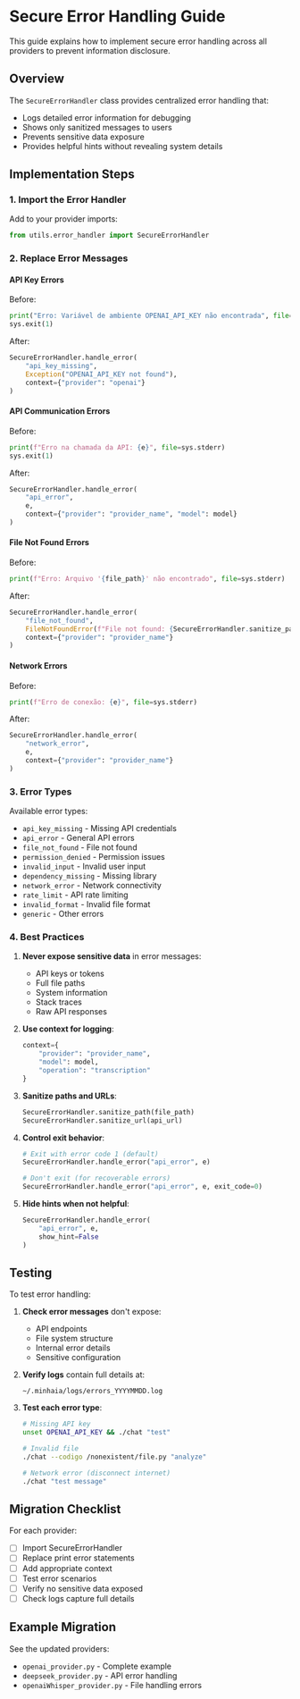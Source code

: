 # Secure Error Handling Guide

This guide explains how to implement secure error handling across all providers to prevent information disclosure.

## Overview

The `SecureErrorHandler` class provides centralized error handling that:
- Logs detailed error information for debugging
- Shows only sanitized messages to users
- Prevents sensitive data exposure
- Provides helpful hints without revealing system details

## Implementation Steps

### 1. Import the Error Handler

Add to your provider imports:
```python
from utils.error_handler import SecureErrorHandler
```

### 2. Replace Error Messages

#### API Key Errors
Before:
```python
print("Erro: Variável de ambiente OPENAI_API_KEY não encontrada", file=sys.stderr)
sys.exit(1)
```

After:
```python
SecureErrorHandler.handle_error(
    "api_key_missing",
    Exception("OPENAI_API_KEY not found"),
    context={"provider": "openai"}
)
```

#### API Communication Errors
Before:
```python
print(f"Erro na chamada da API: {e}", file=sys.stderr)
sys.exit(1)
```

After:
```python
SecureErrorHandler.handle_error(
    "api_error",
    e,
    context={"provider": "provider_name", "model": model}
)
```

#### File Not Found Errors
Before:
```python
print(f"Erro: Arquivo '{file_path}' não encontrado", file=sys.stderr)
```

After:
```python
SecureErrorHandler.handle_error(
    "file_not_found",
    FileNotFoundError(f"File not found: {SecureErrorHandler.sanitize_path(file_path)}"),
    context={"provider": "provider_name"}
)
```

#### Network Errors
Before:
```python
print(f"Erro de conexão: {e}", file=sys.stderr)
```

After:
```python
SecureErrorHandler.handle_error(
    "network_error",
    e,
    context={"provider": "provider_name"}
)
```

### 3. Error Types

Available error types:
- `api_key_missing` - Missing API credentials
- `api_error` - General API errors
- `file_not_found` - File not found
- `permission_denied` - Permission issues
- `invalid_input` - Invalid user input
- `dependency_missing` - Missing library
- `network_error` - Network connectivity
- `rate_limit` - API rate limiting
- `invalid_format` - Invalid file format
- `generic` - Other errors

### 4. Best Practices

1. **Never expose sensitive data** in error messages:
   - API keys or tokens
   - Full file paths
   - System information
   - Stack traces
   - Raw API responses

2. **Use context for logging**:
   ```python
   context={
       "provider": "provider_name",
       "model": model,
       "operation": "transcription"
   }
   ```

3. **Sanitize paths and URLs**:
   ```python
   SecureErrorHandler.sanitize_path(file_path)
   SecureErrorHandler.sanitize_url(api_url)
   ```

4. **Control exit behavior**:
   ```python
   # Exit with error code 1 (default)
   SecureErrorHandler.handle_error("api_error", e)
   
   # Don't exit (for recoverable errors)
   SecureErrorHandler.handle_error("api_error", e, exit_code=0)
   ```

5. **Hide hints when not helpful**:
   ```python
   SecureErrorHandler.handle_error(
       "api_error", e, 
       show_hint=False
   )
   ```

## Testing

To test error handling:

1. **Check error messages** don't expose:
   - API endpoints
   - File system structure
   - Internal error details
   - Sensitive configuration

2. **Verify logs** contain full details at:
   ```
   ~/.minhaia/logs/errors_YYYYMMDD.log
   ```

3. **Test each error type**:
   ```bash
   # Missing API key
   unset OPENAI_API_KEY && ./chat "test"
   
   # Invalid file
   ./chat --codigo /nonexistent/file.py "analyze"
   
   # Network error (disconnect internet)
   ./chat "test message"
   ```

## Migration Checklist

For each provider:
- [ ] Import SecureErrorHandler
- [ ] Replace print error statements
- [ ] Add appropriate context
- [ ] Test error scenarios
- [ ] Verify no sensitive data exposed
- [ ] Check logs capture full details

## Example Migration

See the updated providers:
- `openai_provider.py` - Complete example
- `deepseek_provider.py` - API error handling
- `openaiWhisper_provider.py` - File handling errors
